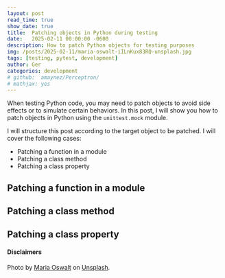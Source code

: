 ```yaml
---
layout: post
read_time: true
show_date: true
title:  Patching objects in Python during testing
date:   2025-02-11 00:00:00 -0600
description: How to patch Python objects for testing purposes
img: /posts/2025-02-11/maria-oswalt-iILnKux83RQ-unsplash.jpg
tags: [testing, pytest, development]
author: Ger
categories: development
# github:  amaynez/Perceptron/
# mathjax: yes
---
```


When testing Python code, you may need to patch objects to avoid side effects or to simulate certain behaviors. In this post, I will show you how to patch objects in Python using the `unittest.mock` module.

I will structure this post according to the target object to be patched. I will cover the following cases:

- Patching a function in a module
- Patching a class method
- Patching a class property

## Patching a function in a module

## Patching a class method

## Patching a class property


#### Disclaimers
Photo by [Maria Oswalt](https://unsplash.com/@mcoswalt?utm_content=creditCopyText&utm_medium=referral&utm_source=unsplash) on [Unsplash](https://unsplash.com/photos/assorted-color-patch-iILnKux83RQ?utm_content=creditCopyText&utm_medium=referral&utm_source=unsplash).
